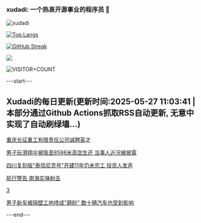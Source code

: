 ### xudadi: 一个热衷开源事业的程序员 👋

![xudadi](https://github-readme-stats-git-masterorgs-github-readme-stats-team.vercel.app/api?username=xudadi)

[![Top Langs](https://github-readme-stats.vercel.app/api/top-langs/?username=xudadi)](https://github.com/anuraghazra/github-readme-stats)

[![GitHub Streak](https://streak-stats.demolab.com?user=xudadi&locale=zh_Hans)](https://git.io/streak-stats)

![](https://raw.githubusercontent.com/xudadi/xudadi/main/assets/github-contribution-grid-snake.svg)

![VISITOR+COUNT](https://komarev.com/ghpvc/?username=xudadi&label=VISITOR+COUNT)


---start---

## Xudadi的每日更新(更新时间:2025-05-27 11:03:41 | 本部分通过Github Actions抓取RSS自动更新, 无意中实现了自动刷绿墙...)

[重庆长征重工有限责任公司诚聘英才](https://www.gongkaoleida.com/article/2420021)

[男子玩滑翔伞被吸至8598米高空生还 当事人近况被披露](https://m.163.com/news/article/K0HBHN8C0512B07B.html)

[四川复刻版"泰坦尼克号"开建11年仍未完工 投资人发声](https://m.163.com/news/article/K0GMFOJS0550B6IS.html)

[航行警告 南海实弹射击](https://m.163.com/news/article/K0G9SVE305198CJN.html)

[3](https://m.163.com/touch/news/sub/domestic)

[男子新车被隔壁工地喷成"磨砂" 数十辆汽车也受到影响](https://m.163.com/news/article/K0FHTPN90534P59R.html)

---end---
